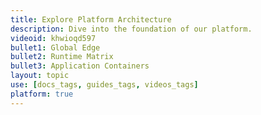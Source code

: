 ```yaml
---
title: Explore Platform Architecture
description: Dive into the foundation of our platform.
videoid: khwioqd597
bullet1: Global Edge
bullet2: Runtime Matrix
bullet3: Application Containers
layout: topic
use: [docs_tags, guides_tags, videos_tags]
platform: true
---
```

